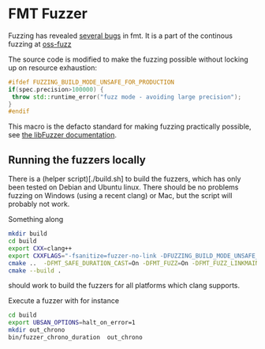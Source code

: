# FMT Fuzzer
Fuzzing has revealed [several bugs](https://github.com/fmtlib/fmt/issues?&q=is%3Aissue+fuzz) in fmt. It is a part of the continous fuzzing at [oss-fuzz](https://github.com/google/oss-fuzz)

The source code is modified to make the fuzzing possible without locking up on resource exhaustion:
```cpp
#ifdef FUZZING_BUILD_MODE_UNSAFE_FOR_PRODUCTION
if(spec.precision>100000) {
 throw std::runtime_error("fuzz mode - avoiding large precision");
}
#endif
```
This macro is the defacto standard for making fuzzing practically possible, see [the libFuzzer documentation](https://llvm.org/docs/LibFuzzer.html#fuzzer-friendly-build-mode).

## Running the fuzzers locally
There is a (helper script)[./build.sh] to build the fuzzers, which has only been tested on Debian and Ubuntu linux. There should be no problems fuzzing on Windows (using a recent clang) or Mac, but the script will probably not work.

Something along
```sh
mkdir build
cd build
export CXX=clang++
export CXXFLAGS="-fsanitize=fuzzer-no-link -DFUZZING_BUILD_MODE_UNSAFE_FOR_PRODUCTION= -g"
cmake ..  -DFMT_SAFE_DURATION_CAST=On -DFMT_FUZZ=On -DFMT_FUZZ_LINKMAIN=Off -DFMT_FUZZ_LDFLAGS="-fsanitize=fuzzer"
cmake --build .
```
should work to build the fuzzers for all platforms which clang supports.

Execute a fuzzer with for instance
```sh
cd build
export UBSAN_OPTIONS=halt_on_error=1
mkdir out_chrono
bin/fuzzer_chrono_duration  out_chrono
```
